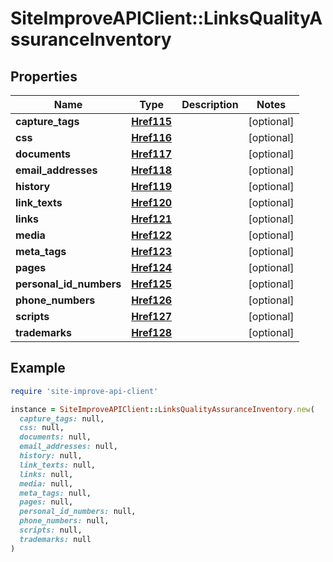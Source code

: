 # SiteImproveAPIClient::LinksQualityAssuranceInventory

## Properties

| Name | Type | Description | Notes |
| ---- | ---- | ----------- | ----- |
| **capture_tags** | [**Href115**](Href115.md) |  | [optional] |
| **css** | [**Href116**](Href116.md) |  | [optional] |
| **documents** | [**Href117**](Href117.md) |  | [optional] |
| **email_addresses** | [**Href118**](Href118.md) |  | [optional] |
| **history** | [**Href119**](Href119.md) |  | [optional] |
| **link_texts** | [**Href120**](Href120.md) |  | [optional] |
| **links** | [**Href121**](Href121.md) |  | [optional] |
| **media** | [**Href122**](Href122.md) |  | [optional] |
| **meta_tags** | [**Href123**](Href123.md) |  | [optional] |
| **pages** | [**Href124**](Href124.md) |  | [optional] |
| **personal_id_numbers** | [**Href125**](Href125.md) |  | [optional] |
| **phone_numbers** | [**Href126**](Href126.md) |  | [optional] |
| **scripts** | [**Href127**](Href127.md) |  | [optional] |
| **trademarks** | [**Href128**](Href128.md) |  | [optional] |

## Example

```ruby
require 'site-improve-api-client'

instance = SiteImproveAPIClient::LinksQualityAssuranceInventory.new(
  capture_tags: null,
  css: null,
  documents: null,
  email_addresses: null,
  history: null,
  link_texts: null,
  links: null,
  media: null,
  meta_tags: null,
  pages: null,
  personal_id_numbers: null,
  phone_numbers: null,
  scripts: null,
  trademarks: null
)
```

